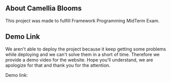 ## About Camellia Blooms
This project was made to fulfill Framework Programming MidTerm Exam.

## Demo Link
We aren't able to deploy the project because it keep getting some problems while deploying and we can't solve them in a short of time. Therefore we provide a demo video for the website. Hope you'll understand, we are apologize for that and thank you for the attention. <br>

Demo link: 
